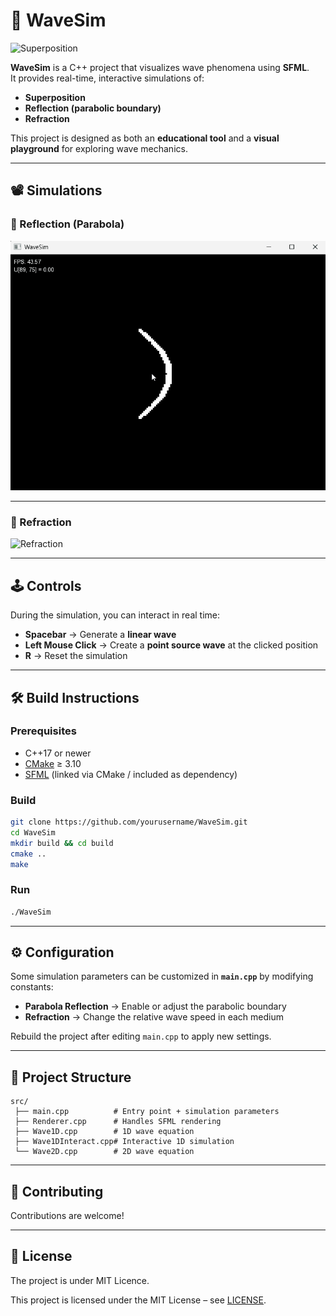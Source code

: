 # 🌊 WaveSim

![Superposition](docs/superposition.gif)

**WaveSim** is a C++ project that visualizes wave phenomena using **SFML**.  
It provides real-time, interactive simulations of:

- **Superposition**  
- **Reflection (parabolic boundary)**  
- **Refraction**  

This project is designed as both an **educational tool** and a **visual playground** for exploring wave mechanics.  

---

## 📽️ Simulations

### 🔹 Reflection (Parabola)
![Reflection](docs/reflection.gif)

---

### 🔹 Refraction
![Refraction](docs/refraction.gif)

---

## 🕹️ Controls

During the simulation, you can interact in real time:

- **Spacebar** → Generate a **linear wave**  
- **Left Mouse Click** → Create a **point source wave** at the clicked position  
- **R** → Reset the simulation  

---

## 🛠️ Build Instructions

### Prerequisites
- C++17 or newer  
- [CMake](https://cmake.org/) ≥ 3.10  
- [SFML](https://www.sfml-dev.org/) (linked via CMake / included as dependency)  

### Build
```bash
git clone https://github.com/yourusername/WaveSim.git
cd WaveSim
mkdir build && cd build
cmake ..
make
```

### Run
```bash
./WaveSim
```

---

## ⚙️ Configuration

Some simulation parameters can be customized in **`main.cpp`** by modifying constants:

- **Parabola Reflection** → Enable or adjust the parabolic boundary  
- **Refraction** → Change the relative wave speed in each medium  

Rebuild the project after editing `main.cpp` to apply new settings.  

---

## 📂 Project Structure
```
src/
 ├── main.cpp          # Entry point + simulation parameters
 ├── Renderer.cpp      # Handles SFML rendering
 ├── Wave1D.cpp        # 1D wave equation
 ├── Wave1DInteract.cpp# Interactive 1D simulation
 └── Wave2D.cpp        # 2D wave equation
```

---

## 🤝 Contributing

Contributions are welcome!

---

## 📄 License
The project is under MIT Licence.

This project is licensed under the MIT License – see [LICENSE](LICENSE).  
